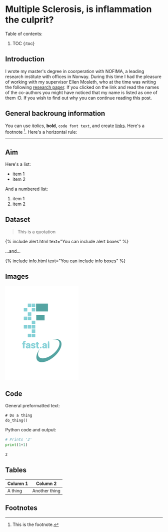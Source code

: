 # Multiple Sclerosis, is inflammation the culprit?

Table of contents:

1. TOC
{:toc}

## Introduction

I wrote my master's degree in coorperation with NOFIMA, a leading research institute with offices in Norway. During this time I had the pleasure of working with my supervisor Ellen Mosleth, who at the time was writing the following [research paper](https://www.nature.com/articles/s41598-021-82388-w). If you clicked on the link and read the names of the co-authors you might have noticed that my name is listed as one of them :D. If you wish to find out why you can continue reading this post.  



## General backroung information

You can use *italics*, **bold**, `code font text`, and create [links](https://www.markdownguide.org/cheat-sheet/). Here's a footnote [^1]. Here's a horizontal rule:

---

## Aim

Here's a list:

- item 1
- item 2

And a numbered list:

1. item 1
1. item 2

## Dataset

> This is a quotation

{% include alert.html text="You can include alert boxes" %}

...and...

{% include info.html text="You can include info boxes" %}

## Images

![](/images/logo.png "fast.ai's logo")

## Code

General preformatted text:

    # Do a thing
    do_thing()

Python code and output:

```python
# Prints '2'
print(1+1)
```

    2

## Tables

| Column 1 | Column 2 |
|-|-|
| A thing | Another thing |

## Footnotes

[^1]: This is the footnote.

